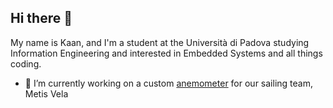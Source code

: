 ## Hi there 👋

My name is Kaan, and I'm a student at the Università di Padova studying Information Engineering and interested in Embedded Systems and all things coding.

- 🔭 I’m currently working on a custom [anemometer](https://github.com/metisvela/sailtrack-wind/tree/NewWind) for our sailing team, Metis Vela


<!--
**kaanbek0/kaanbek0** is a ✨ _special_ ✨ repository because its `README.md` (this file) appears on your GitHub profile.

Here are some ideas to get you started:

- 🔭 I’m currently working on ...
- 🌱 I’m currently learning ...
- 👯 I’m looking to collaborate on ...
- 🤔 I’m looking for help with ...
- 💬 Ask me about ...
- 📫 How to reach me: ...
- 😄 Pronouns: ...
- ⚡ Fun fact: ...
-->

